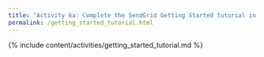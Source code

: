 ```yaml
---
title: "Activity 6a: Complete the SendGrid Getting Started tutorial in 5 min"
permalink: /getting_started_tutorial.html
---
```


{% include content/activities/getting_started_tutorial.md %}
